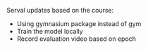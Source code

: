 Serval updates based on the course:

- Using gymnasium package instead of gym
- Train the model locally
- Record evaluation video based on epoch